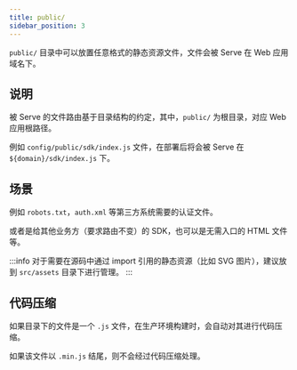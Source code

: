 ```yaml
---
title: public/
sidebar_position: 3
---
```


`public/` 目录中可以放置任意格式的静态资源文件，文件会被 Serve 在 Web 应用域名下。

## 说明

被 Serve 的文件路由基于目录结构的约定，其中，`public/` 为根目录，对应 Web 应用根路径。

例如 `config/public/sdk/index.js` 文件，在部署后将会被 Serve 在 `${domain}/sdk/index.js` 下。

## 场景

例如 `robots.txt`，`auth.xml` 等第三方系统需要的认证文件。

或者是给其他业务方（要求路由不变）的 SDK，也可以是无需入口的 HTML 文件等。

:::info
对于需要在源码中通过 import 引用的静态资源（比如 SVG 图片），建议放到 `src/assets` 目录下进行管理。
:::

## 代码压缩

如果目录下的文件是一个 `.js` 文件，在生产环境构建时，会自动对其进行代码压缩。

如果该文件以 `.min.js` 结尾，则不会经过代码压缩处理。
